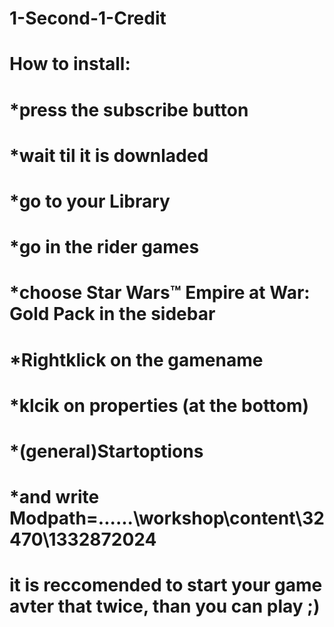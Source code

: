 # 1-Second-1-Credit
# How to install:
# *press the subscribe button
# *wait til it is downladed
# *go to your Library
# *go in the rider games
# *choose Star Wars™ Empire at War: Gold Pack in the sidebar
# *Rightklick on the gamename
# *klcik on properties (at the bottom)
# *(general)Startoptions
# *and write Modpath=..\..\..\workshop\content\32470\1332872024 
#
# it is reccomended to start your game avter that twice, than you can play ;)
